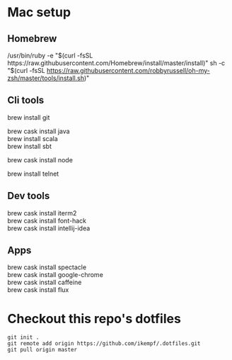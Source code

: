 # Mac setup

## Homebrew
/usr/bin/ruby -e "$(curl -fsSL https://raw.githubusercontent.com/Homebrew/install/master/install)"
sh -c "$(curl -fsSL https://raw.githubusercontent.com/robbyrussell/oh-my-zsh/master/tools/install.sh)"

## Cli tools
brew install git

brew cask install java\
brew install scala\
brew install sbt

brew cask install node

brew install telnet

## Dev tools
brew cask install iterm2\
brew cask install font-hack\
brew cask install intellij-idea

## Apps
brew cask install spectacle\
brew cask install google-chrome\
brew cask install caffeine\
brew cask install flux

# Checkout this repo's dotfiles
```
git init .
git remote add origin https://github.com/ikempf/.dotfiles.git
git pull origin master
````
